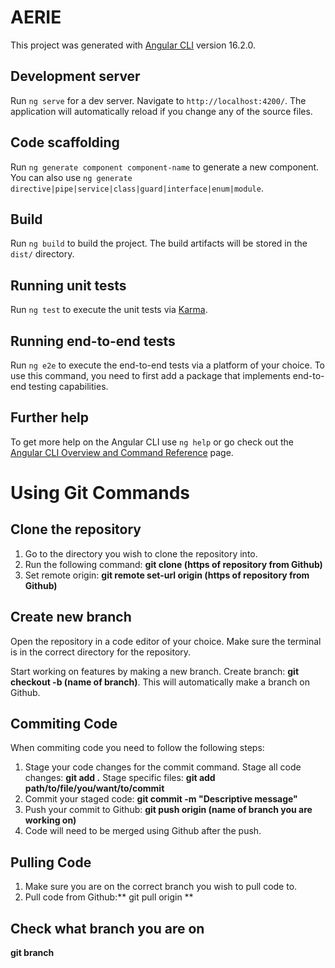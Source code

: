 # AERIE

This project was generated with [Angular CLI](https://github.com/angular/angular-cli) version 16.2.0.

## Development server

Run `ng serve` for a dev server. Navigate to `http://localhost:4200/`. The application will automatically reload if you change any of the source files.

## Code scaffolding

Run `ng generate component component-name` to generate a new component. You can also use `ng generate directive|pipe|service|class|guard|interface|enum|module`.

## Build

Run `ng build` to build the project. The build artifacts will be stored in the `dist/` directory.

## Running unit tests

Run `ng test` to execute the unit tests via [Karma](https://karma-runner.github.io).

## Running end-to-end tests

Run `ng e2e` to execute the end-to-end tests via a platform of your choice. To use this command, you need to first add a package that implements end-to-end testing capabilities.

## Further help

To get more help on the Angular CLI use `ng help` or go check out the [Angular CLI Overview and Command Reference](https://angular.io/cli) page.

# Using Git Commands

## Clone the repository

1) Go to the directory you wish to clone the repository into.
2) Run the following command: **git clone (https of repository from Github)**
3) Set remote origin: **git remote set-url origin (https of repository from Github)**

## Create new branch

Open the repository in a code editor of your choice. Make sure the terminal is in the correct directory for the repository. 

Start working on features by making a new branch.
Create branch: **git checkout -b (name of branch)**.
This will automatically make a branch on Github.

## Commiting Code

When commiting code you need to follow the following steps:
1) Stage your code changes for the commit command.
   Stage all code changes: **git add .**
   Stage specific files: **git add path/to/file/you/want/to/commit**
2) Commit your staged code: **git commit -m "Descriptive message"**
3) Push your commit to Github: **git push origin (name of branch you are working on)**
4) Code will need to be merged using Github after the push.

## Pulling Code

1) Make sure you are on the correct branch you wish to pull code to.
2) Pull code from Github:** git pull origin <name-of-branch-to-pull-from>
**
## Check what branch you are on

**git branch**
